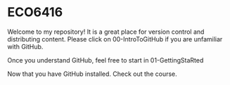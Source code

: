 # ECO6416
Welcome to my repository! It is a great place for version control and distributing content. Please click on 00-IntroToGitHub if you are unfamiliar with GitHub. 

Once you understand GitHub, feel free to start in 01-GettingStaRted

Now that you have GitHub installed. Check out the course.
